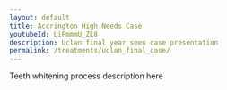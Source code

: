 ```yaml
---
layout: default
title: Accrington High Needs Case
youtubeId: LiFmmmU_ZL8
description: Uclan final year seen case presentation
permalink: /treatments/uclan_final_case/
---
```

<object data="/assets/uclanfinalcase.pdf" width="1000" height="1000" type='application/pdf'/>
Teeth whitening process description here
